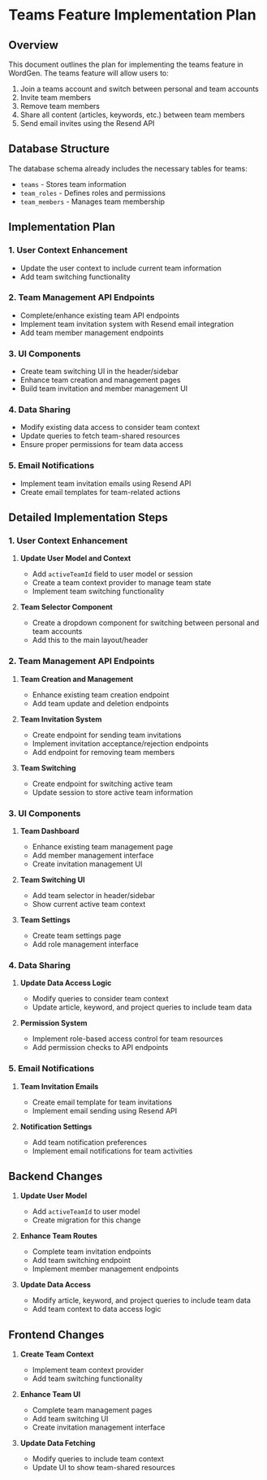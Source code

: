# Teams Feature Implementation Plan

## Overview
This document outlines the plan for implementing the teams feature in WordGen. The teams feature will allow users to:
1. Join a teams account and switch between personal and team accounts
2. Invite team members
3. Remove team members
4. Share all content (articles, keywords, etc.) between team members
5. Send email invites using the Resend API

## Database Structure
The database schema already includes the necessary tables for teams:
- `teams` - Stores team information
- `team_roles` - Defines roles and permissions
- `team_members` - Manages team membership

## Implementation Plan

### 1. User Context Enhancement
- Update the user context to include current team information
- Add team switching functionality

### 2. Team Management API Endpoints
- Complete/enhance existing team API endpoints
- Implement team invitation system with Resend email integration
- Add team member management endpoints

### 3. UI Components
- Create team switching UI in the header/sidebar
- Enhance team creation and management pages
- Build team invitation and member management UI

### 4. Data Sharing
- Modify existing data access to consider team context
- Update queries to fetch team-shared resources
- Ensure proper permissions for team data access

### 5. Email Notifications
- Implement team invitation emails using Resend API
- Create email templates for team-related actions

## Detailed Implementation Steps

### 1. User Context Enhancement

1. **Update User Model and Context**
   - Add `activeTeamId` field to user model or session
   - Create a team context provider to manage team state
   - Implement team switching functionality

2. **Team Selector Component**
   - Create a dropdown component for switching between personal and team accounts
   - Add this to the main layout/header

### 2. Team Management API Endpoints

1. **Team Creation and Management**
   - Enhance existing team creation endpoint
   - Add team update and deletion endpoints

2. **Team Invitation System**
   - Create endpoint for sending team invitations
   - Implement invitation acceptance/rejection endpoints
   - Add endpoint for removing team members

3. **Team Switching**
   - Create endpoint for switching active team
   - Update session to store active team information

### 3. UI Components

1. **Team Dashboard**
   - Enhance existing team management page
   - Add member management interface
   - Create invitation management UI

2. **Team Switching UI**
   - Add team selector in header/sidebar
   - Show current active team context

3. **Team Settings**
   - Create team settings page
   - Add role management interface

### 4. Data Sharing

1. **Update Data Access Logic**
   - Modify queries to consider team context
   - Update article, keyword, and project queries to include team data

2. **Permission System**
   - Implement role-based access control for team resources
   - Add permission checks to API endpoints

### 5. Email Notifications

1. **Team Invitation Emails**
   - Create email template for team invitations
   - Implement email sending using Resend API

2. **Notification Settings**
   - Add team notification preferences
   - Implement email notifications for team activities

## Backend Changes

1. **Update User Model**
   - Add `activeTeamId` to user model
   - Create migration for this change

2. **Enhance Team Routes**
   - Complete team invitation endpoints
   - Add team switching endpoint
   - Implement member management endpoints

3. **Update Data Access**
   - Modify article, keyword, and project queries to include team data
   - Add team context to data access logic

## Frontend Changes

1. **Create Team Context**
   - Implement team context provider
   - Add team switching functionality

2. **Enhance Team UI**
   - Complete team management pages
   - Add team switching UI
   - Create invitation management interface

3. **Update Data Fetching**
   - Modify queries to include team context
   - Update UI to show team-shared resources
